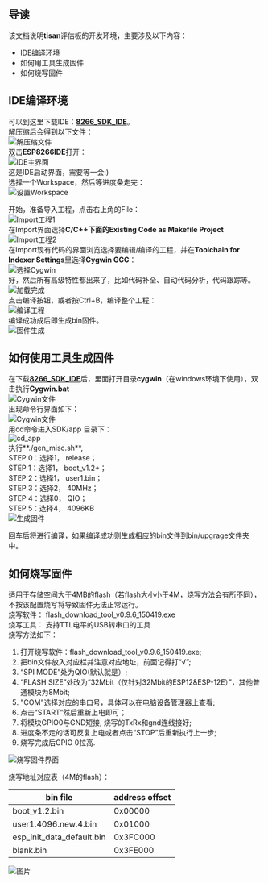## 导读  
该文档说明**tisan**评估板的开发环境，主要涉及以下内容：  
- IDE编译环境  
- 如何用工具生成固件  
- 如何烧写固件  

## IDE编译环境  
可以到这里下载IDE：[**8266_SDK_IDE**](http://yun.baidu.com/s/1sjG2r2P)。  
解压缩后会得到以下文件：  
![解压缩文件](image/unpack1.jpg)  
双击**ESP8266IDE**打开：  
![IDE主界面](image/d_click1.JPG)  
这是IDE启动界面，需要等一会:)  
选择一个Workspace，然后等进度条走完：  
![设置Workspace](image/set_workspace.JPG)  

开始，准备导入工程，点击右上角的File：  
![Import工程1](image/import_project.JPG)  
在Import界面选择**C/C++**下面的**Existing Code as Makefile Project**  
![Import工程2](image/import_project1.JPG)  
在Import现有代码的界面浏览选择要编辑/编译的工程，并在**Toolchain for Indexer Settings**里选择**Cygwin GCC**：  
![选择Cygwin](image/choose_cygwin.JPG)  
好，然后所有高级特性都出来了，比如代码补全、自动代码分析，代码跟踪等。  
![加载完成](image/load_project1.JPG)  
点击编译按钮，或者按Ctrl+B，编译整个工程：  
![编译工程](image/Compile1.JPG)  
编译成功成后即生成bin固件。  
![固件生成](image/building1.JPG)  


## 如何使用工具生成固件  
在下载[**8266_SDK_IDE**](http://yun.baidu.com/s/1sjG2r2P)后，里面打开目录**cygwin**（在windows环境下使用），双击执行**Cygwin.bat**  
![Cygwin文件](image/click_Cygwin.JPG)  
出现命令行界面如下：  
![Cygwin文件](image/Cygwin_Main.JPG)  
用cd命令进入SDK/app 目录下：  
![cd_app](image/cd_app.JPG)  
执行**./gen_misc.sh**,  
STEP 0：选择1， release；  
STEP 1：选择1， boot_v1.2+；  
STEP 2：选择1， user1.bin；  
STEP 3：选择2， 40MHz；  
STEP 4：选择0， QIO；  
STEP 5：选择4， 4096KB  
![生成固件](image/gen_firmware.JPG)  

回车后将进行编译，如果编译成功则生成相应的bin文件到bin/upgrage文件夹中。  
 

## 如何烧写固件  
适用于存储空间大于4MB的flash（若flash大小小于4M，烧写方法会有所不同），不按该配置烧写将导致固件无法正常运行。  
烧写软件： flash_download_tool_v0.9.6_150419.exe  
烧写工具： 支持TTL电平的USB转串口的工具  
烧写方法如下：  

1. 打开烧写软件：flash_download_tool_v0.9.6_150419.exe;
2. 把bin文件放入对应栏并注意对应地址，前面记得打“√”;  
3. “SPI MODE”处为QIO(默认就是）;  
4. “FLASH SIZE”处改为“32Mbit（仅针对32Mbit的ESP12&ESP-12E）”，其他普通模块为8Mbit;  
5. "COM"选择对应的串口号，具体可以在电脑设备管理器上查看;  
6. 点击“START”然后重新上电即可；  
7. 将模块GPIO0与GND短接, 烧写的TxRx和gnd连线接好;  
8. 进度条不走的话可反复上电或者点击“STOP”后重新执行上一步;  
9. 烧写完成后GPIO 0拉高.  

![烧写固件界面](image/download_bin_all.JPG)  

烧写地址对应表（4M的flash）：  

| bin file | address offset |  
| -------- | -------------- |  
| boot_v1.2.bin | 0x00000 |  
| user1.4096.new.4.bin | 0x01000 |  
| esp_init_data_default.bin | 0x3FC000 |  
| blank.bin | 0x3FE000 |  


![图片](image/pando_m.jpg)





